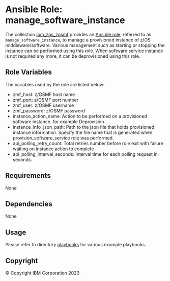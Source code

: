 # Ansible Role: manage_software_instance

The collection [ibm_zos_zosmf](../../README.md) provides an [Ansible role](https://docs.ansible.com/ansible/latest/user_guide/playbooks_reuse_roles.html), referred to as `manage_software_instance`, to manage a provisioned instance of z/OS middleware/software. Various management such as starting or stopping the instance can be performed using this role. When software service instance is not required any more, it can be deprovisioned using this role.

## Role Variables

The variables used by the role are listed below:

- zmf_host: z/OSMF host name
- zmf_port: z/OSMF port number
- zmf_user: z/OSMF username
- zmf_password: z/OSMF password
- instance_action_name: Action to be performed on a provisioned software instance. for example Deprovision
- instance_info_json_path: Path to the json file that holds provisioned instance information. Specify the file name that is generated when provision_software_service role was performed.
- api_polling_retry_count: Total retries number before role exit with failure waiting on instance action to complete
- api_polling_interval_seconds: Interval time for each polling request in seconds.

## Requirements

None

## Dependencies

None

## Usage

Please refer to directory [playbooks](../../playbooks/README.md) for various example playbooks.

## Copyright

© Copyright IBM Corporation 2020
